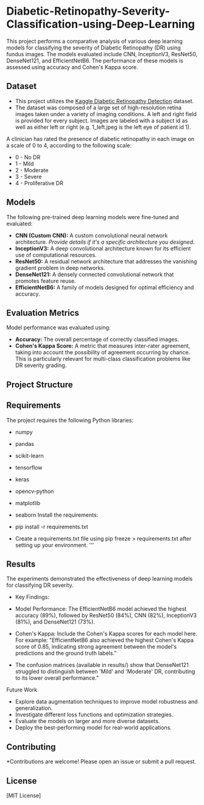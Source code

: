 # Diabetic-Retinopathy-Severity-Classification-using-Deep-Learning
This project performs a comparative analysis of various deep learning models for classifying the severity of Diabetic Retinopathy (DR) using fundus images. The models evaluated include CNN, InceptionV3, ResNet50, DenseNet121, and EfficientNetB6. The performance of these models is assessed using accuracy and Cohen's Kappa score.

## Dataset



*   This project utilizes the [Kaggle Diabetic Retinopathy Detection](https://www.kaggle.com/competitions/diabetic-retinopathy-detection/data) dataset.
*   The dataset was composed of a large set of high-resolution retina images taken under a variety of imaging conditions. A left and right field is provided for every subject. Images are labeled with a subject id as well as either left or right (e.g. 1_left.jpeg is the left eye of patient id 1).

A clinician has rated the presence of diabetic retinopathy in each image on a scale of 0 to 4, according to the following scale:

*  0 - No DR
*  1 - Mild
*  2 - Moderate
*  3 - Severe
*  4 - Proliferative DR

## Models

The following pre-trained deep learning models were fine-tuned and evaluated:

*   **CNN (Custom CNN):** A custom convolutional neural network architecture. *Provide details if it's a specific architecture you designed.*
*   **InceptionV3:** A deep convolutional architecture known for its efficient use of computational resources.
*   **ResNet50:** A residual network architecture that addresses the vanishing gradient problem in deep networks.
*   **DenseNet121:** A densely connected convolutional network that promotes feature reuse.
*   **EfficientNetB6:** A family of models designed for optimal efficiency and accuracy.

## Evaluation Metrics

Model performance was evaluated using:

*   **Accuracy:** The overall percentage of correctly classified images.
*   **Cohen's Kappa Score:** A metric that measures inter-rater agreement, taking into account the possibility of agreement occurring by chance. This is particularly relevant for multi-class classification problems like DR severity grading.

## Project Structure
## Requirements

The project requires the following Python libraries:

*    numpy
*    pandas
*    scikit-learn
*    tensorflow 
*    keras 
*    opencv-python
*    matplotlib
*    seaborn
Install the requirements:

*    pip install -r requirements.txt   
* Create a requirements.txt file using pip freeze > requirements.txt after setting up your environment.
'''
## Results
The experiments demonstrated the effectiveness of deep learning models for classifying DR severity.

* Key Findings:

*    Model Performance: The EfficientNetB6 model achieved the highest accuracy (89%), followed by ResNet50 (84%), CNN (82%), InceptionV3 (81%), and DenseNet121 (73%).
*    Cohen's Kappa: Include the Cohen's Kappa scores for each model here. For example: "EfficientNetB6 also achieved the highest Cohen's Kappa score of 0.85, indicating strong agreement between the model's predictions and the ground truth labels."
*   The confusion matrices (available in results/) show that DenseNet121 struggled to distinguish between 'Mild' and 'Moderate' DR, contributing to its lower overall performance."

Future Work
*  Explore data augmentation techniques to improve model robustness and generalization.
*  Investigate different loss functions and optimization strategies.
*  Evaluate the models on larger and more diverse datasets.
*  Deploy the best-performing model for real-world applications.
## Contributing
*Contributions are welcome! Please open an issue or submit a pull request.

## License
[MIT License]
